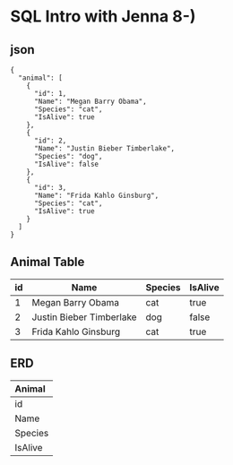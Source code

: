 # SQL Intro with Jenna 8-)

## json
```
{
  "animal": [
    {
      "id": 1,
      "Name": "Megan Barry Obama",
      "Species": "cat",
      "IsAlive": true
    },
    {
      "id": 2,
      "Name": "Justin Bieber Timberlake",
      "Species": "dog",
      "IsAlive": false
    },
    {
      "id": 3,
      "Name": "Frida Kahlo Ginsburg",
      "Species": "cat",
      "IsAlive": true
    }
  ]
}

```

## Animal Table

| id | Name                     | Species | IsAlive |
|----|--------------------------|---------|---------|
| 1  | Megan Barry Obama        | cat     | true    |
| 2  | Justin Bieber Timberlake | dog     | false   |
| 3  | Frida Kahlo Ginsburg     | cat     | true    |

## ERD
| Animal  |
|:------------|
| id      |
| Name    |
| Species |
| IsAlive |